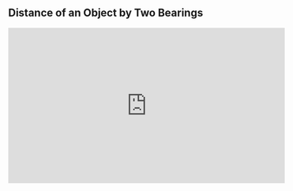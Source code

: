 ## Distance of an Object by Two Bearings
<iframe width="560" height="315" src="https://www.youtube.com/embed/fD5vAbAxNpU" title="YouTube video player" frameborder="0" allow="accelerometer; autoplay; clipboard-write; encrypted-media; gyroscope; picture-in-picture" allowfullscreen></iframe>
